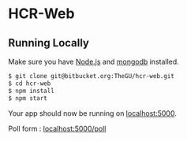 # HCR-Web

## Running Locally

Make sure you have [Node.js](http://nodejs.org/) and [mongodb](http://www.mongodb.org/) installed.

```sh
$ git clone git@bitbucket.org:TheGU/hcr-web.git
$ cd hcr-web
$ npm install
$ npm start
```

Your app should now be running on [localhost:5000](http://localhost:5000/).

Poll form : [localhost:5000/poll](http://localhost:5000/poll)